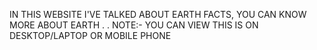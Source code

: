 IN THIS WEBSITE I'VE TALKED ABOUT EARTH FACTS, YOU CAN KNOW MORE ABOUT EARTH
.
.
NOTE:- YOU CAN VIEW THIS IS ON DESKTOP/LAPTOP OR MOBILE PHONE

